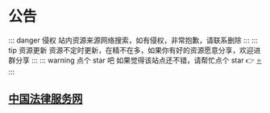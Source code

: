 # 公告

::: danger 侵权
站内资源来源网络搜索，如有侵权，非常抱歉，请联系删除
:::
::: tip 资源更新
资源不定时更新，在精不在多，如果你有好的资源愿意分享，欢迎进群分享
:::
::: warning 点个 star 吧
如果觉得该站点还不错，请帮忙点个 star 👉 [⭐](https://gitee.com/lets-go-fishing/lsgfish-resource-sharing)
:::

## [中国法律服务网](https://ai.12348.gov.cn/pc/)
